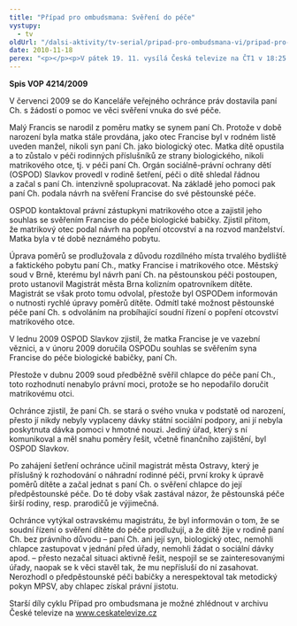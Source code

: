 ```yaml
---
title: "Případ pro ombudsmana: Svěření do péče"
vystupy:
  - tv
oldUrl: "/dalsi-aktivity/tv-serial/pripad-pro-ombudsmana-vi/pripad-pro-ombudsmana-svereni-do-pece-1/"
date: 2010-11-18
perex: "<p></p><p>V pátek 19. 11. vysílá Česká televize na ČT1 v 18:25 dvanáctý díl cyklu Případ pro ombudsmana (repríze v pondělí 22. 11. ve 12:25 na ČT2). Díl nazvaný Svěření do péče upozorňuje na nutnost prověřit možnosti svěření dítěte do péče širší rodiny předtím, než bude umístěna do ústavní péče. </p>"
---
```


<!-- imported from the old website -->

<p><strong>Spis VOP 4214/2009</strong></p><p>V červenci 2009 se do Kanceláře veřejného ochránce práv dostavila paní Ch. s žádostí o pomoc ve věci svěření vnuka do své péče.</p><p>Malý Francis se narodil z poměru matky se synem paní Ch. Protože v době narození byla matka stále provdána, jako otec Francise byl v rodném listě uveden manžel, nikoli syn paní Ch. jako biologický otec. Matka dítě opustila a to zůstalo v péči rodinných příslušníků ze strany biologického, nikoli matrikového otce, tj. v péči paní Ch. Orgán sociálně-právní ochrany dětí (OSPOD) Slavkov provedl v rodině šetření, péči o dítě shledal řádnou a začal s paní Ch. intenzivně spolupracovat. Na základě jeho pomoci pak paní Ch. podala návrh na svěření Francise do své pěstounské péče. </p><p>OSPOD kontaktoval právní zástupkyni matrikového otce a zajistil jeho souhlas se svěřením Francise do péče biologické babičky. Zjistil přitom, že matrikový otec podal návrh na popření otcovství a na rozvod manželství. Matka byla v té době neznámého pobytu.</p><p>Úprava poměrů se prodlužovala z důvodu rozdílného místa trvalého bydliště a faktického pobytu paní Ch., matky Francise i matrikového otce. Městský soud v Brně, kterému byl návrh paní Ch. na pěstounskou péči postoupen, proto ustanovil Magistrát města Brna kolizním opatrovníkem dítěte. Magistrát se však proto tomu odvolal, přestože byl OSPODem informován o nutnosti rychlé úpravy poměrů dítěte. Odmítl také možnost pěstounské péče paní Ch. s odvoláním na probíhající soudní řízení o popření otcovství matrikového otce.</p><p>V lednu 2009 OSPOD Slavkov zjistil, že matka Francise je ve vazební věznici, a v únoru 2009 doručila OSPODu souhlas se svěřením syna Francise do péče biologické babičky, paní Ch.</p><p>Přestože v dubnu 2009 soud předběžně svěřil chlapce do péče paní Ch., toto rozhodnutí nenabylo právní moci, protože se ho nepodařilo doručit matrikovému otci. </p><p>Ochránce zjistil, že paní Ch. se stará o svého vnuka v podstatě od narození, přesto jí nikdy nebyly vyplaceny dávky státní sociální podpory, ani jí nebyla poskytnuta dávka pomoci v hmotné nouzi. Jediný úřad, který s ní komunikoval a měl snahu poměry řešit, včetně finančního zajištění, byl OSPOD Slavkov.</p><p>Po zahájení šetření ochránce učinil magistrát města Ostravy, který je příslušný k rozhodování o náhradní rodinné péči, první kroky k úpravě poměrů dítěte a začal jednat s paní Ch. o svěření chlapce do její předpěstounské péče. Do té doby však zastával názor, že pěstounská péče širší rodiny, resp. prarodičů je výjimečná.</p><p>Ochránce vytýkal ostravskému magistrátu, že byl informován o tom, že se soudní řízení o svěření dítěte do péče prodlužují, a že dítě žije v rodině paní Ch. bez právního důvodu – paní Ch. ani její syn, biologický otec, nemohli chlapce zastupovat v jednání před úřady, nemohli žádat o sociální dávky apod. – přesto nezačal situaci aktivně řešit, nespojil se se zainteresovanými úřady, naopak se k věci stavěl tak, že mu nepřísluší do ní zasahovat. Nerozhodl o předpěstounské péči babičky a nerespektoval tak metodický pokyn MPSV, aby chlapec získal právní jistotu. </p><p></p><p>Starší díly cyklu Případ pro ombudsmana je možné zhlédnout v archivu České televize na <a title="Otevření do nového okna" href="http://www.ceskatelevize.cz/" target="_blank">www.ceskatelevize.cz</a> <img alt="" src="https://www.ochrance.cz/typo3/ext/od_linkdesc/icons/external.gif" class="od_linkdesc_icon_external" /> </p>
